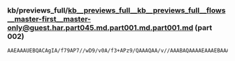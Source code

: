 ### kb/previews_full/kb__previews_full__kb__previews_full__flows__master-first__master-only@guest.har.part045.md.part001.md.part001.md (part 002)

```md
AAEAAAUEBQACAgIA/f79AP7//wD9/v0A/f3+APz9/QAAAQAA/v//AAABAQAAAAEAAAEBAAAAAAACAAEAAAAAAAACAgD+/wAA/gAAAAIDBAD9/wAA/P37AAQEBAA
```

```
